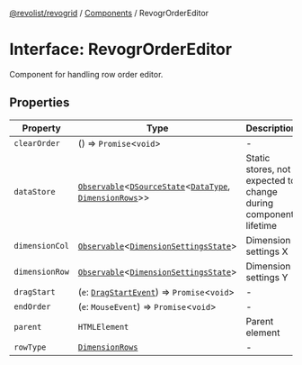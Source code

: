 [@revolist/revogrid](README.md) / [Components](Namespace.Components.md) / RevogrOrderEditor

# Interface: RevogrOrderEditor

Component for handling row order editor.

## Properties

| Property | Type | Description | Defined in |
| ------ | ------ | ------ | ------ |
| `clearOrder` | () => `Promise`\<`void`\> | - | [src/components.d.ts:541](https://github.com/revolist/revogrid/blob/fc07fa1dfd1d2d56902bfb887503d551faf5878d/src/components.d.ts#L541) |
| `dataStore` | [`Observable`](TypeAlias.Observable.md)\<[`DSourceState`](TypeAlias.DSourceState.md)\<[`DataType`](TypeAlias.DataType.md), [`DimensionRows`](TypeAlias.DimensionRows.md)\>\> | Static stores, not expected to change during component lifetime | [src/components.d.ts:545](https://github.com/revolist/revogrid/blob/fc07fa1dfd1d2d56902bfb887503d551faf5878d/src/components.d.ts#L545) |
| `dimensionCol` | [`Observable`](TypeAlias.Observable.md)\<[`DimensionSettingsState`](Interface.DimensionSettingsState.md)\> | Dimension settings X | [src/components.d.ts:549](https://github.com/revolist/revogrid/blob/fc07fa1dfd1d2d56902bfb887503d551faf5878d/src/components.d.ts#L549) |
| `dimensionRow` | [`Observable`](TypeAlias.Observable.md)\<[`DimensionSettingsState`](Interface.DimensionSettingsState.md)\> | Dimension settings Y | [src/components.d.ts:553](https://github.com/revolist/revogrid/blob/fc07fa1dfd1d2d56902bfb887503d551faf5878d/src/components.d.ts#L553) |
| `dragStart` | (`e`: [`DragStartEvent`](Interface.DragStartEvent.md)) => `Promise`\<`void`\> | - | [src/components.d.ts:554](https://github.com/revolist/revogrid/blob/fc07fa1dfd1d2d56902bfb887503d551faf5878d/src/components.d.ts#L554) |
| `endOrder` | (`e`: `MouseEvent`) => `Promise`\<`void`\> | - | [src/components.d.ts:555](https://github.com/revolist/revogrid/blob/fc07fa1dfd1d2d56902bfb887503d551faf5878d/src/components.d.ts#L555) |
| `parent` | `HTMLElement` | Parent element | [src/components.d.ts:559](https://github.com/revolist/revogrid/blob/fc07fa1dfd1d2d56902bfb887503d551faf5878d/src/components.d.ts#L559) |
| `rowType` | [`DimensionRows`](TypeAlias.DimensionRows.md) | - | [src/components.d.ts:560](https://github.com/revolist/revogrid/blob/fc07fa1dfd1d2d56902bfb887503d551faf5878d/src/components.d.ts#L560) |

